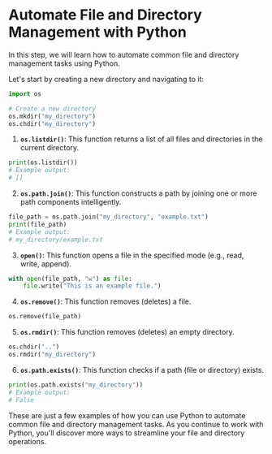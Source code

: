 # Automate File and Directory Management with Python

In this step, we will learn how to automate common file and directory management tasks using Python.

Let's start by creating a new directory and navigating to it:

```python
import os

# Create a new directory
os.mkdir("my_directory")
os.chdir("my_directory")
```

1. **`os.listdir()`**: This function returns a list of all files and directories in the current directory.

```python
print(os.listdir())
# Example output:
# []
```

2. **`os.path.join()`**: This function constructs a path by joining one or more path components intelligently.

```python
file_path = os.path.join("my_directory", "example.txt")
print(file_path)
# Example output:
# my_directory/example.txt
```

3. **`open()`**: This function opens a file in the specified mode (e.g., read, write, append).

```python
with open(file_path, "w") as file:
    file.write("This is an example file.")
```

4. **`os.remove()`**: This function removes (deletes) a file.

```python
os.remove(file_path)
```

5. **`os.rmdir()`**: This function removes (deletes) an empty directory.

```python
os.chdir("..")
os.rmdir("my_directory")
```

6. **`os.path.exists()`**: This function checks if a path (file or directory) exists.

```python
print(os.path.exists("my_directory"))
# Example output:
# False
```

These are just a few examples of how you can use Python to automate common file and directory management tasks. As you continue to work with Python, you'll discover more ways to streamline your file and directory operations.
